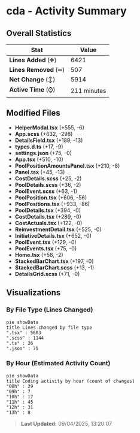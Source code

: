 # cda - Activity Summary 

## Overall Statistics

| Stat                   | Value                                                             |
| ---------------------- | ----------------------------------------------------------------- |
| **Lines Added** (➕)   | 6421                                          |
| **Lines Removed** (➖) | 507                                        |
| **Net Change** (↕)    | 5914                |
| **Active Time** (⌚)   | 211 minutes |


## Modified Files
- **HelperModal.tsx** (+555, -6)
- **App.scss** (+632, -298)
- **DetailsField.tsx** (+189, -13)
- **types.d.ts** (+17, -9)
- **settings.json** (+75, -0)
- **App.tsx** (+510, -10)
- **PoolPositionAmountsPanel.tsx** (+210, -8)
- **Panel.tsx** (+45, -13)
- **CostDetails.scss** (+25, -2)
- **PoolDetails.scss** (+36, -2)
- **PoolEvent.scss** (+63, -1)
- **PoolPosition.tsx** (+606, -56)
- **PoolPositions.tsx** (+933, -86)
- **PoolDetails.tsx** (+394, -0)
- **CostDetails.tsx** (+289, -0)
- **CostActuals.tsx** (+122, -0)
- **ReinvestmentDetail.tsx** (+525, -0)
- **InitiativeDetails.tsx** (+652, -0)
- **PoolEvent.tsx** (+129, -0)
- **PoolEvents.tsx** (+75, -0)
- **Home.tsx** (+58, -2)
- **StackedBarChart.tsx** (+197, -0)
- **StackedBarChart.scss** (+13, -1)
- **DetailsGrid.scss** (+71, -0)

## Visualizations

### By File Type (Lines Changed)

```mermaid
pie showData
title Lines changed by file type
".tsx" : 5683
".scss" : 1144
".ts" : 26
".json" : 75
```

### By Hour (Estimated Activity Count)

```mermaid
pie showData
title Coding activity by hour (count of changes)
"08h" : 29
"09h" : 7
"10h" : 17
"11h" : 45
"12h" : 31
"13h" : 8
```


> **Last Updated:** 09/04/2025, 13:20:07